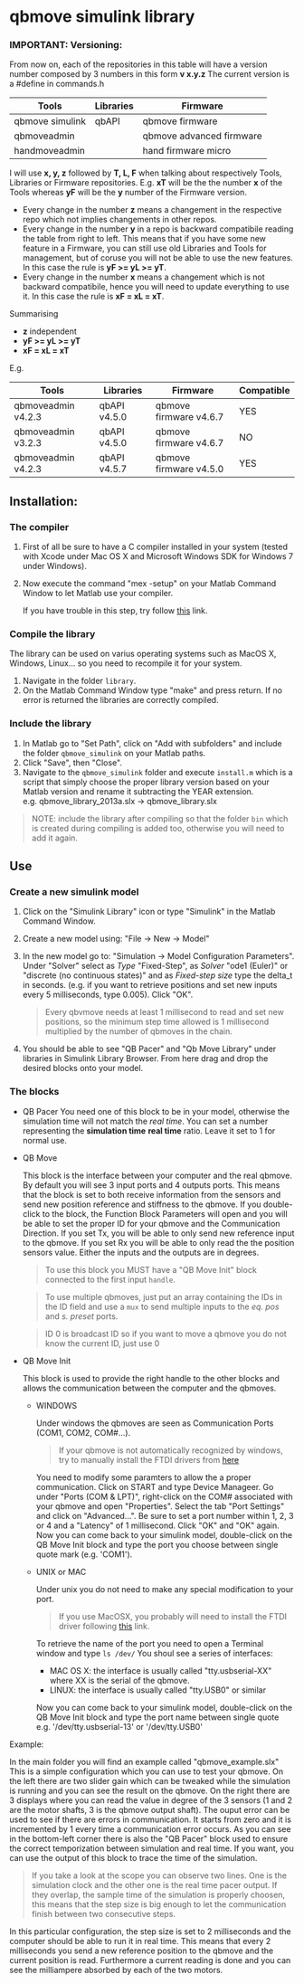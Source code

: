 # qbmove simulink library

### IMPORTANT: Versioning:
From now on, each of the repositories in this table will have a version number composed
by 3 numbers in this form **v x.y.z**
The current version is a #define in commands.h

|  Tools          |  Libraries |  Firmware                |
|-----------------|------------|--------------------------|
| qbmove simulink | qbAPI      | qbmove firmware          |
| qbmoveadmin     |            | qbmove advanced firmware |
| handmoveadmin   |            | hand firmware micro      |

I will use **x, y, z** followed by **T, L, F** when talking about respectively Tools, Libraries or Firmware repositories.
E.g. **xT** will be the the number **x** of the Tools whereas **yF** will be the **y** number of the Firmware version.

- Every change in the number **z** means a changement in the respective repo which not implies changements in other repos.
- Every change in the number **y** in a repo is backward compatibile reading the table from right to left. This means that
if you have some new feature in a Firmware, you can still use old Libraries and Tools for management, but of coruse
you will not be able to use the new features. In this case the rule is **yF >= yL >= yT**.
- Every change in the number **x** means a changement which is not backward compatibile, hence you will need to update
everything to use it. In this case the rule is **xF = xL = xT**.

Summarising
- **z** independent
- **yF >= yL >= yT**
- **xF = xL = xT**

E.g.

| Tools              | Libraries    | Firmware               | Compatible |
|--------------------|--------------|------------------------|------------|
| qbmoveadmin v4.2.3 | qbAPI v4.5.0 | qbmove firmware v4.6.7 | YES        |
| qbmoveadmin v3.2.3 | qbAPI v4.5.0 | qbmove firmware v4.6.7 | NO         |
| qbmoveadmin v4.2.3 | qbAPI v4.5.7 | qbmove firmware v4.5.0 | YES        |


## Installation:

### The compiler

1.  First of all be sure to have a C compiler installed in your system
    (tested with Xcode under Mac OS X and Microsoft Windows SDK for
    Windows 7 under Windows).
2.  Now execute the command "mex -setup" on your Matlab Command Window
    to let Matlab use your compiler.

    If you have trouble in this step, try follow
    [this](http://www.mathworks.it/it/help/matlab/matlab_external/what-you-need-to-build-mex-files.html)
    link.


### Compile the library

The library can be used on varius operating systems such as MacOS X,
Windows, Linux... so you need to recompile it for your system.

1.  Navigate in the folder `library`. 
2.  On the Matlab Command Window type "make" and press return. If no error
    is returned the libraries are correctly compiled.


### Include the library

1.  In Matlab go to "Set Path", click on "Add with subfolders" and include
    the folder `qbmove_simulink` on your Matlab paths.
2.  Click "Save", then "Close".
3.  Navigate to the `qbmove_simulink` folder and execute `install.m` which is
    a script that simply choose the proper library version based on your Matlab
    version and rename it subtracting the YEAR extension.  
    e.g.  qbmove_library_2013a.slx -> qbmove_library.slx

> NOTE: include the library after compiling so that the folder `bin` which is
created during compiling is added too, otherwise you will need to add it again.

## Use

### Create a new simulink model

1.  Click on the "Simulink Library" icon or type "Simulink" in the Matlab
    Command Window.
2.  Create a new model using: "File -> New -> Model"
3.  In the new model go to: "Simulation -> Model Configuration Parameters".
    Under "Solver" select as *Type* "Fixed-Step", as *Solver* "ode1 (Euler)" or
    "discrete (no continuous states)" and as *Fixed-step size* type the
    delta_t in seconds. (e.g. if you want to retrieve positions and set new
    inputs every 5 milliseconds, type 0.005). Click "OK".

    > Every qbvmove needs at least 1 millisecond to read and set new
    > positions, so the minimum step time allowed is 1 millisecond multiplied
    > by the number of qbmoves in the chain.

4.  You should be able to see "QB Pacer" and "Qb Move Library" under
    libraries in Simulink Library Browser. From here drag and drop the
    desired blocks onto your model.

### The blocks

- QB Pacer
    You need one of this block to be in your model, otherwise the
    simulation time will not match the *real time*.
    You can set a number representing the **simulation time** **real time**
    ratio. Leave it set to 1 for normal use.

- QB Move

    This block is the interface between your computer and the real qbmove.
    By default you will see 3 input ports and 4 outputs ports. This means
    that the block is set to both receive information from the sensors
    and send new position reference and stiffness to the qbmove.
    If you double-click to the block, the Function Block Parameters will open
    and you will be able to set the proper ID for your qbmove and the
    Communication Direction. If you set Tx, you will be able to only send
    new reference input to the qbmove. If you set Rx you will be able to
    only read the the position sensors value.
    Either the inputs and the outputs are in degrees.

    > To use this block you MUST have a "QB Move Init" block connected
    > to the first input `handle`.

    > To use multiple qbmoves, just put an array containing the IDs in the ID
    > field and use a `mux` to send multiple inputs to the *eq. pos* and
    > *s. preset* ports.
    
    > ID 0 is broadcast ID so if you want to move a qbmove you do not know the
    > current ID, just use 0

- QB Move Init

    This block is used to provide the right handle to the other blocks
    and allows the communication between the computer and the qbmoves.

    + WINDOWS

        Under windows the qbmoves are seen as Communication Ports (COM1,
        COM2, COM#...).

        > If your qbmove is not automatically recognized by windows, try to
        > manually install the FTDI drivers from [here](http://www.ftdichip.com/Drivers/VCP.htm)

        You need to modify some paramters to allow the a proper communication.
        Click on START and type Device Manageer.
        Go under "Ports (COM & LPT)", right-click on the COM# associated
        with your qbmove and open "Properties".
        Select the tab "Port Settings" and click on "Advanced...".
        Be sure to set a port number within 1, 2, 3 or 4 and a "Latency"
        of 1 millisecond. Click "OK" and "OK" again.
        Now you can come back to your simulink model, double-click on the
        QB Move Init block and type the port you choose between single
        quote mark (e.g. 'COM1').
        
    + UNIX or MAC

        Under unix you do not need to make any special modification to
        your port.

        > If you use MacOSX, you probably will need to install the FTDI driver
        > following [this](http://www.ftdichip.com/Drivers/VCP.htm) link.

        To retrieve the name of the port you need to open a Terminal
        window and type `ls /dev/`
        You shoul see a series of interfaces:
        - MAC OS X: the interface is usually called "tty.usbserial-XX"
           where XX is the serial of the qbmove.
        - LINUX: the interface is usually called "tty.USB0" or similar

        Now you can come back to your simulink model, double-click on the
        QB Move Init block and type the port name between single quote
        e.g. '/dev/tty.usbserial-13' or '/dev/tty.USB0'


Example:

In the main folder you will find an example called "qbmove_example.slx"
This is a simple configuration which you can use to test your qbmove.
On the left there are two slider gain which can be tweaked while the
simulation is running and you can see the result on the qbmove.
On the right there are 3 displays where you can read the value in degree of
the 3 sensors (1 and 2 are the motor shafts, 3 is the qbmove output shaft).
The ouput error can be used to see if there are errors in communication.
It starts from zero and it is incremented by 1 every time a communication error
occurs.
As you can see in the bottom-left corner there is also the "QB Pacer" block
used to ensure the correct temporization between simulation and real time.
If you want, you can use the output of this block to trace the time of the
simulation.

> If you take a look at the scope you can observe two lines. One is the
> simulation clock and the other one is the real time pacer output.
> If they overlap, the sample time of the simulation is properly choosen,
> this means that the step size is big enough to let the communication
> finish between two consecutive steps.

In this particular configuration, the step size is set to 2 milliseconds
and the computer should be able to run it in real time. This means that
every 2 milliseconds you send a new reference position to the qbmove and 
the current position is read. Furthermore a current reading is done
and you can see the milliampere absorbed by each of the two motors.
